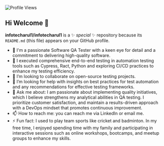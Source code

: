 ![Profile Views](https://komarev.com/ghpvc/?username=infotecharul1&label=Profile%20Views&color=blue&style=flat)

## Hi Welcome 👋

**infotecharul1/infotecharul1** is a ✨ _special_ ✨ repository because its `README.md` (this file) appears on your GitHub profile.

- 🔭 I'm a passionate Software QA Tester with a keen eye for detail and a commitment to delivering high-quality software.
- 🌱 I executed comprehensive end-to-end testing in automation testing tools such as Cypress, Ract, Python and exploring CI/CD practices to enhance my testing efficiency.
- 👯 I’m looking to collaborate on open-source testing projects.
- 🤔 I’m looking for help with insights on best practices for test automation and any recommendations for effective testing frameworks.
- 💬 Ask me about: I am passionate about implementing quality initiatives, which I believe strengthens my analytical abilities in QA testing. I prioritize customer satisfaction, and maintain a results-driven approach with a DevOps mindset that promotes continuous improvement.
- 📫 How to reach me: you can reach me via LinkedIn or email me.
- ⚡ Fun fact: I used to play team sports like cricket and badminton. In my free time, I enjoyed spending time with my family and participating in interactive sessions such as online workshops, bootcamps, and meetup groups to enhance my skills.
